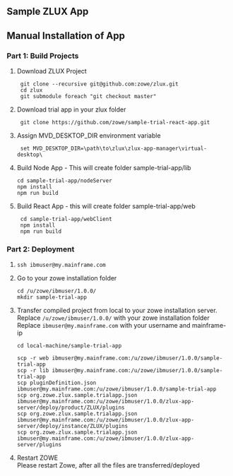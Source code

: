 ## Sample ZLUX App


## Manual Installation of App

### Part 1: Build Projects
1) Download ZLUX Project
   ```
    git clone --recursive git@github.com:zowe/zlux.git
    cd zlux
    git submodule foreach "git checkout master"
   ```

1) Download trial app in your zlux folder
   ```
    git clone https://github.com/zowe/sample-trial-react-app.git
   ```

1) Assign MVD_DESKTOP_DIR environment variable
    ```
     set MVD_DESKTOP_DIR=\path\to\zlux\zlux-app-manager\virtual-desktop\
    ```

1) Build Node App - This will create folder sample-trial-app/lib
    ```
    cd sample-trial-app/nodeServer 
    npm install
    npm run build
    ```
    
1) Build React App - this will create folder sample-trial-app/web   

   ```
    cd sample-trial-app/webClient
    npm install
    npm run build
    ```

### Part 2: Deployment
1) `ssh ibmuser@my.mainframe.com`

2) Go to your zowe installation folder
    ```
    cd /u/zowe/ibmuser/1.0.0/
    mkdir sample-trial-app
    ```

3) Transfer compiled project from local to your zowe installation server.  
Replace `/u/zowe/ibmuser/1.0.0/` with your zowe installation folder  
Replace `ibmuser@my.mainframe.com` with your username and mainframe-ip  

    ```
    cd local-machine/sample-trial-app

    scp -r web ibmuser@my.mainframe.com:/u/zowe/ibmuser/1.0.0/sample-trial-app
    scp -r lib ibmuser@my.mainframe.com:/u/zowe/ibmuser/1.0.0/sample-trial-app
    scp pluginDefinition.json ibmuser@my.mainframe.com:/u/zowe/ibmuser/1.0.0/sample-trial-app
    scp org.zowe.zlux.sample.trialapp.json ibmuser@my.mainframe.com:/u/zowe/ibmuser/1.0.0/zlux-app-server/deploy/product/ZLUX/plugins
    scp org.zowe.zlux.sample.trialapp.json ibmuser@my.mainframe.com:/u/zowe/ibmuser/1.0.0/zlux-app-server/deploy/instance/ZLUX/plugins
    scp org.zowe.zlux.sample.trialapp.json ibmuser@my.mainframe.com:/u/zowe/ibmuser/1.0.0/zlux-app-server/plugins

    ```

4) Restart ZOWE  
Please restart Zowe, after all the files are transferred/deployed    